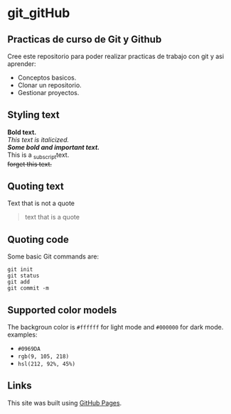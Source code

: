 # git_gitHub
## Practicas de curso de Git y Github

Cree este repositorio para poder realizar practicas de trabajo con git y asi aprender:

- Conceptos basicos.
- Clonar un repositorio.
- Gestionar proyectos.

## Styling text

**Bold text.**<br>
*This text is italicized.*<br>
***Some bold and important text.***<br>
This is a <sub>subscript</sub>text.<br>
~~forget this text.~~

## Quoting text

Text that is not a quote 

> text that is a quote

## Quoting code

Some basic Git commands are:

```
git init
git status 
git add
git commit -m

```

## Supported color models
The backgroun color is `#ffffff` for light mode and `#000000` for dark mode.
examples:
- `#0969DA`
- `rgb(9, 105, 218)`
- `hsl(212, 92%, 45%)`

## Links
This site was built using [GitHub Pages](https://pages.github.com/).

